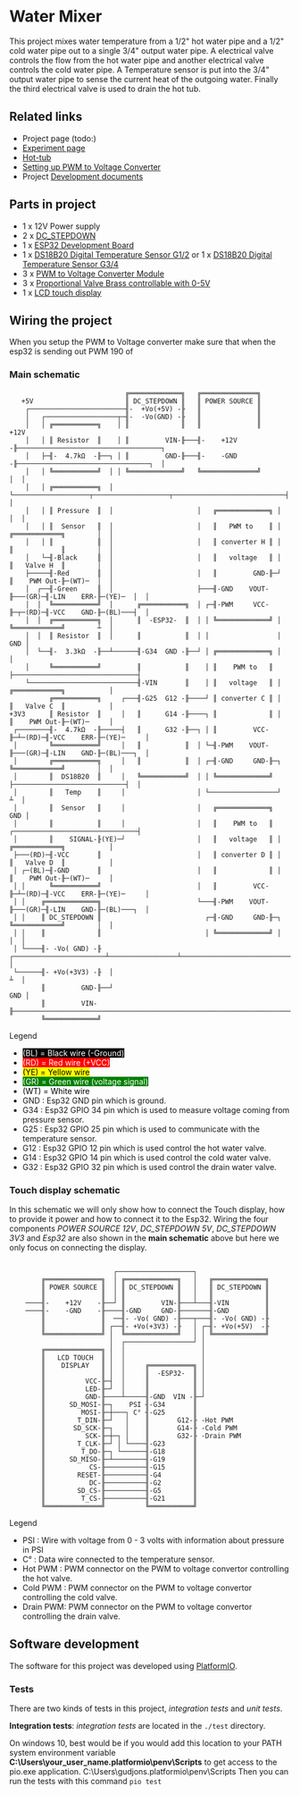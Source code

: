 # Water Mixer

This project mixes water temperature from a 1/2" hot water pipe and a 1/2" cold water pipe out to a single 3/4" output 
water pipe.  A electrical valve controls the flow from the hot water pipe and another electrical valve controls the cold
water pipe.  A Temperature sensor is put into the 3/4" output water pipe to sense the current heat of the outgoing water.
Finally the third electrical valve is used to drain the hot tub. 

## Related links

- Project page (todo:)
- [Experiment page]
- [Hot-tub]
- [Setting up PWM to Voltage Converter]
- Project [Development documents]

## Parts in project

- 1 x 12V Power supply
- 2 x [DC_STEPDOWN]
- 1 x [ESP32 Development Board]
- 1 x [DS18B20 Digital Temperature Sensor G1/2] or 1 x [DS18B20 Digital Temperature Sensor G3/4]
- 3 x [PWM to Voltage Converter Module]
- 3 x [Proportional Valve Brass controllable with 0-5V]
- 1 x [LCD touch display]

## Wiring the project

When you setup the PWM to Voltage converter make sure that when the esp32 is
sending out PWM 190 of

### Main schematic

```
                             ╔═════════════╗   ╔══════════════╗  
   +5V                       ║ DC_STEPDOWN ║   ║ POWER SOURCE ║
    ┌────────────────────────╢-  +Vo(+5V) -╟   ║              ║
    │   ┌──────────────────┬─╢-  -Vo(GND) -╟   ║              ║
    │   │ ╔═══════════╗    │ ║             ║   ║              ║                                   +12V
    │   │ ║ Resistor  ║    │ ║         VIN-╟───╢-    +12V    -╟────────────────────────────────────┐
    │   ├─╢-  4.7kΩ  -╟──┐ │ ║         GND-╟───╢-    -GND    -╟─────────────────────────────────┐  │
    │   │ ╚═══════════╝  │ │ ╚═════════════╝   ╚══════════════╝                                 │  │
    │   │ ╔═══════════╗  │ └───────────────────┬───────────────────┬────────────────────────────┤  │
    │   │ ║ Pressure  ║  │                     │   ╔═════════════╗ │                            │  │
    │   │ ║  Sensor   ║  │                     │   ║   PWM to    ║ │      ╔════════════╗        │  │
    │   │ ║           ║  │                     │   ║ converter H ║ │      ║            ║        │  │
    │   └─╢-Black     ║  │                     │   ║   voltage   ║ │      ║   Valve H  ║        │  │ 
    ├─────╢-Red       ║  │                     │   ║         GND-╟─┘      ║    PWM Out-╟─(WT)─  │  │
    │  ┌──╢-Green     ║  │                     ├───╢-GND    VOUT-╟───(GR)─╢-LIN    ERR-╟─(YE)─  │  │
    │  │  ╚═══════════╝  │      ╔═══════════╗  │ ┌─╢-PWM     VCC-╟─┬─(RD)─╢-VCC    GND-╟─(BL)───┤  │                                   
    │  │  ╔═══════════╗  │      ║  -ESP32-  ║  │ │ ╚═════════════╝ │      ╚════════════╝        ┴  │
    │  │  ║ Resistor  ║  │      ║           ║  │ │                 │                           GND │  
    │  └──╢-  3.3kΩ  -╟──┴──────╢-G34  GND -╟──┘ │ ╔═════════════╗ │                               │  
    │     ╚═══════════╝         ║           ║    │ ║    PWM to   ║ ├───────────────────────────────┤ 
    └───────────────────────────╢-VIN       ║    │ ║   voltage   ║ │      ╔════════════╗           │
          ╔═══════════╗     ┌───╢-G25  G12 -╟────┘ ║ converter C ║ │      ║   Valve C  ║           │
+3V3      ║ Resistor  ║     │   ║      G14 -╟────┐ ║             ║ │      ║    PWM Out-╟─(WT)─     │
 ┌────────╢-  4.7kΩ  -╟─────┤   ║      G32 -╟──┐ │ ║         VCC-╟─┴─(RD)─╢-VCC    ERR-╟─(YE)─     │  
 │        ╚═══════════╝     │   ║           ║  │ └─╢-PWM    VOUT-╟───(GR)─╢-LIN    GND-╟─(BL)───┐  │  
 │        ╔═══════════╗     │   ║           ║  │ ┌─╢-GND     GND-╟─┐      ╚════════════╝        │  │  
 │        ║  DS18B20  ║     │   ╚═══════════╝  │ │ ╚═════════════╝ ├────────────────────────────┤  │ 
 │        ║   Temp    ║     │                  │ └─────────────────┘                            ┴  │
 │        ║  Sensor   ║     │                  │   ╔═════════════╗                             GND │                           
 │        ║           ║     │                  │   ║    PWM to   ║ ┌───────────────────────────────┤ 
 │        ║    SIGNAL-╟(YE)─┘                  │   ║   voltage   ║ │      ╔════════════╗           │ 
 ├───(RD)─╢-VCC       ║                        │   ║ converter D ║ │      ║   Valve D  ║           │
 │ ┌─(BL)─╢-GND       ║                        │   ║             ║ │      ║    PWM Out-╟─(WT)─     │
 │ │      ╚═══════════╝                        │   ║         VCC-╟─┴─(RD)─╢-VCC    ERR-╟─(YE)─     │  
 │ │    ╔═════════════╗                        └───╢-PWM    VOUT-╟───(GR)─╢-LIN    GND-╟─(BL)───┐  │
 │ │    ║ DC_STEPDOWN ║                          ┌─╢-GND     GND-╟─┐      ╚════════════╝        │  │
 │ │    ║             ║                          │ ╚═════════════╝ │                            │  │
 │ └────╢- -Vo( GND) -╟  ┌───────────────────────┴─────────────────┴────────────────────────────┤  │
 └──────╢- +Vo(+3V3) -╟  │                                                                      ┴  │
        ║         GND-╟──┘                                                                     GND │                         
        ║         VIN-╟────────────────────────────────────────────────────────────────────────────┘                          
        ╚═════════════╝                              
```
Legend

- <span style="background: black; color: white">(BL) = Black wire (-Ground)</span>
- <span style="background: red; color: white">(RD) = Red wire (+VCC)</span>
- <span style="background: yellow; color: black">(YE) = Yellow wire</span>
- <span style="background: green; color: white">(GR) = Green wire (voltage signal)</span>
- <span style="background: white; color: black">(WT) = White wire</span>
- GND    : Esp32 GND pin which is ground.
- G34    : Esp32 GPIO 34 pin which is used to measure voltage coming from pressure sensor.
- G25    : Esp32 GPIO 25 pin which is used to communicate with the temperature sensor.
- G12    : Esp32 GPIO 12 pin which is used control the hot water valve.
- G14    : Esp32 GPIO 14 pin which is used control the cold water valve.
- G32    : Esp32 GPIO 32 pin which is used control the drain water valve.

### Touch display schematic
In this schematic we will only show how to connect the Touch display, how to provide it power and how to connect it to
the Esp32.  Wiring the four components *POWER SOURCE 12V*, *DC_STEPDOWN 5V*, *DC_STEPDOWN 3V3* and *Esp32* are also 
shown in the **main schematic** above but here we only focus on connecting the display.

```
                         
                          ┌───────────────────┐  
        ╔══════════════╗  │ ╔═════════════╗   │   ╔═════════════╗
        ║ POWER SOURCE ║  │ ║ DC_STEPDOWN ║   │   ║ DC_STEPDOWN ║
        ║              ║  │ ║             ║   │   ║             ║
    ────╢-    +12V    -╟──┘ ║         VIN-╟───┴───╢-VIN         ║
    ────╢-    -GND    -╟────╢-GND     GND-╟───────╢-GND         ║
        ║              ║  ──╢- -Vo( GND) -╟───┬───╢- -Vo( GND) -╟
        ║              ║ ┌──╢- +Vo(+3V3) -╟   │ ┌─╢- +Vo(+5V)  -╟
        ╚══════════════╝ │  ╚═════════════╝   │ │ ╚═════════════╝    
                         │  ┌─────────────────┘ │
        ╔══════════════╗ │  │                   │
        ║   LCD TOUCH  ║ │  │                   │
        ║    DISPLAY   ║ │  │     ╔═══════════╗ │
        ║              ║ │  │     ║  -ESP32-  ║ │
        ║          VCC-╟─┤  │     ║           ║ │
        ║          LED-╟─┘  │     ║           ║ │ 
        ║          GND-╟────┴─────╢-GND  VIN -╟─┘
        ║      SD_MOSI-╟─┐    PSI ╢-G34       ║
        ║         MOSI-╟─┼───┐ C° ╢-G25       ║
        ║        T_DIN-╟─┘   │    ║       G12-╟ -Hot PWM
        ║       SD_SCK-╟─┐   │    ║       G14-╟ -Cold PWM
        ║          SCK-╟─┼─┐ │    ║       G32-╟ -Drain PWM
        ║        T_CLK-╟─┘ │ └────╢-G23       ║
        ║         T_DO-╟─┐ └──────╢-G18       ║
        ║      SD_MISO-╟─┴────────╢-G19       ║
        ║           CS-╟──────────╢-G15       ║
        ║        RESET-╟──────────╢-G4        ║
        ║           DC-╟──────────╢-G2        ║
        ║        SD_CS-╟──────────╢-G5        ║
        ║         T_CS-╟──────────╢-G21       ║
        ╚══════════════╝          ╚═══════════╝

```
Legend

- PSI      : Wire with voltage from 0 - 3 volts with information about pressure in PSI
- C°       : Data wire connected to the temperature sensor.
- Hot PWM  : PWM connector on the PWM to voltage convertor controlling the hot valve.
- Cold PWM : PWM connector on the PWM to voltage convertor controlling the cold valve.
- Drain PWM: PWM connector on the PWM to voltage convertor controlling the drain valve.

## Software development

The software for this project was developed using [PlatformIO].

### Tests

There are two kinds of tests in this project, *integration tests* and *unit tests*.

__Integration tests__:
*integration tests* are located in the `./test` directory.

On windows 10, best would be if you would add this location to your PATH system environment variable __C:\Users\your_user_name\.platformio\penv\Scripts__ to get access to the pio.exe application.
C:\Users\gudjons\.platformio\penv\Scripts
Then you can run the tests with this command `pio test`



[DC_STEPDOWN]:https://www.aliexpress.com/item/32531438467.html?spm=a2g0s.9042311.0.0.27424c4dWJSXmG
[ESP32 Development Board]:https://www.aliexpress.com/item/32801621054.html?spm=a2g0s.9042311.0.0.27424c4dOggB1n
[DS18B20 Digital Temperature Sensor G1/2]:https://www.aliexpress.com/item/32827650291.html?spm=a2g0s.12269583.0.0.36871f7dTzfCfF
[DS18B20 Digital Temperature Sensor G3/4]:https://www.aliexpress.com/item/32881183992.html?spm=a2g0s.12269583.0.0.43c751fcxDyDbt
[PWM to Voltage Converter Module]:https://www.aliexpress.com/item/4000169156580.html?spm=a2g0s.12269583.0.0.7faa1ca26zCgTQ
[Proportional Valve Brass controllable with 0-5V]:https://www.aliexpress.com/item/33037988030.html?spm=a2g0s.12269583.0.0.49d04a42eL9zNl
[Experiment page]: https://guttih.com/list/project-hottub-temp
[Hot-tub]:http://192.168.1.79/list/project-hottub
[Setting up PWM to Voltage Converter]:docs/development/pwmToVoltateConverter.md
[cmake]:https://cmake.org/download/#latest
[PlatformIO]:https://platformio.org/
[Development documents]: docs/development/development.md
[LCD touch display]: https://www.aliexpress.com/item/4000030399357.html?spm=a2g0s.12269583.0.0.687d6973QvjfAl
